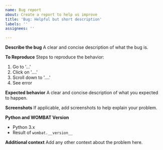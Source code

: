```yaml
---
name: Bug report
about: Create a report to help us improve
title: 'Bug: Helpful but short description'
labels: ''
assignees: ''

---
```


**Describe the bug**
A clear and concise description of what the bug is.

**To Reproduce**
Steps to reproduce the behavior:
1. Go to '...'
2. Click on '....'
3. Scroll down to '....'
4. See error

**Expected behavior**
A clear and concise description of what you expected to happen.

**Screenshots**
If applicable, add screenshots to help explain your problem.

**Python and WOMBAT Version**
 - Python 3.x
 - Result of `wombat.__version__`

**Additional context**
Add any other context about the problem here.
